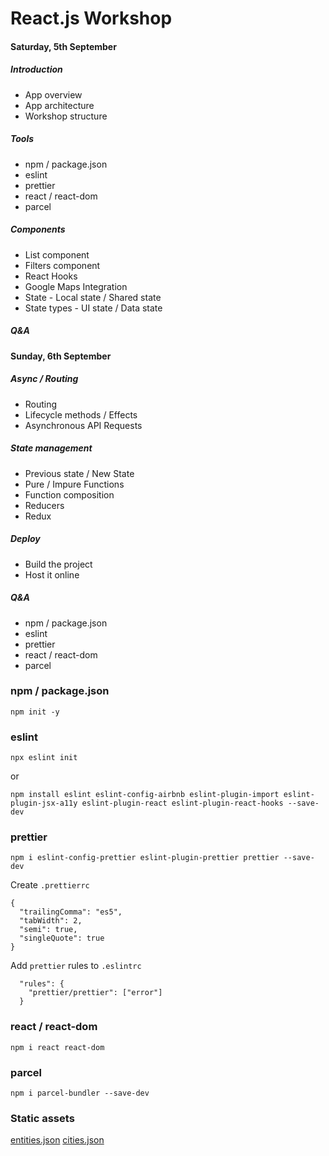 # React.js Workshop

#### Saturday, 5th September

##### Introduction

- App overview
- App architecture
- Workshop structure

##### Tools

- npm / package.json
- eslint
- prettier
- react / react-dom
- parcel

##### Components

- List component
- Filters component
- React Hooks
- Google Maps Integration
- State - Local state / Shared state
- State types - UI state / Data state

##### Q&A

#### Sunday, 6th September

##### Async / Routing

- Routing
- Lifecycle methods / Effects
- Asynchronous API Requests

##### State management

- Previous state / New State
- Pure / Impure Functions
- Function composition
- Reducers
- Redux

##### Deploy

- Build the project
- Host it online

##### Q&A

- npm / package.json
- eslint
- prettier
- react / react-dom
- parcel

### npm / package.json

```
npm init -y
```

### eslint

```
npx eslint init
```

or

```
npm install eslint eslint-config-airbnb eslint-plugin-import eslint-plugin-jsx-a11y eslint-plugin-react eslint-plugin-react-hooks --save-dev
```

### prettier

```
npm i eslint-config-prettier eslint-plugin-prettier prettier --save-dev
```

Create `.prettierrc`

```
{
  "trailingComma": "es5",
  "tabWidth": 2,
  "semi": true,
  "singleQuote": true
}
```

Add `prettier` rules to `.eslintrc`

```
  "rules": {
    "prettier/prettier": ["error"]
  }
```

### react / react-dom

```
npm i react react-dom
```

### parcel

```
npm i parcel-bundler --save-dev
```

### Static assets

[entities.json](https://d3d8gwugie9kx8.cloudfront.net/workshop-coop/entities.json)
[cities.json](https://d3d8gwugie9kx8.cloudfront.net/workshop-coop/cities.json)
